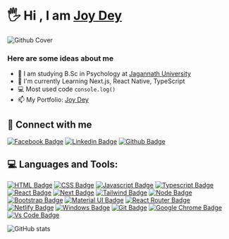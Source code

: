 # 🖐 Hi , I am [Joy Dey](https://joydey100.github.io/personal/)


![Github Cover](https://imgur.com/FzUmkFp.png)
### Here are some ideas about me

- 🏫 I am studying B.Sc in Psychology at [Jagannath University](https://www.jnu.ac.bd/)
- 🌱 I'm currently Learning Next.js, React Native, TypeScript
- 💻 Most used code `console.log()`
- 📫 My Portfolio: [Joy Dey](https://joydey100.github.io/personal/)



## 🚀 Connect with me



[![Facebook Badge](https://img.shields.io/badge/Facebook-1877F2?style=for-the-badge&logo=facebook&logoColor=white)](https://www.facebook.com/joydey.joydey.16)
[![Linkedin Badge](https://img.shields.io/badge/LinkedIn-0077B5?style=for-the-badge&logo=linkedin&logoColor=white)](https://www.linkedin.com/in/joydey-99/)
[![Github Badge](https://img.shields.io/badge/GitHub-100000?style=for-the-badge&logo=github&logoColor=white)](https://github.com/joydey100)


## 💻 Languages and Tools:

[![HTML Badge](https://img.shields.io/badge/HTML5-E34F26?style=for-the-badge&logo=html5&logoColor=white)](https://github.com/joydey100)
[![CSS Badge](https://img.shields.io/badge/CSS3-1572B6?style=for-the-badge&logo=css3&logoColor=white)](https://github.com/joydey100)
[![Javascript Badge](https://img.shields.io/badge/JavaScript-F7DF1E?style=for-the-badge&logo=javascript&logoColor=black)](https://github.com/joydey100)
[![Typescript Badge](https://img.shields.io/badge/typeScript-0078D6?style=for-the-badge&logo=typeScript&logoColor=white)](https://github.com/joydey100)
[![React Badge](https://img.shields.io/badge/React-20232A?style=for-the-badge&logo=react&logoColor=61DAFB)](https://github.com/joydey100)
[![Next Badge](https://img.shields.io/badge/NextJS-000?style=for-the-badge&logo=nextjs&logoColor=61DAFB)](https://github.com/joydey100)
[![Tailwind Badge](https://img.shields.io/badge/Tailwind_CSS-38B2AC?style=for-the-badge&logo=tailwind-css&logoColor=white)](https://github.com/joydey100)
[![Node Badge](https://img.shields.io/badge/Node.js-43853D?style=for-the-badge&logo=node.js&logoColor=white)](https://github.com/joydey100)
[![Bootstrap Badge](https://img.shields.io/badge/Bootstrap-563D7C?style=for-the-badge&logo=bootstrap&logoColor=white)](https://github.com/joydey100)
[![Material UI Badge](https://img.shields.io/badge/Material--UI-0081CB?style=for-the-badge&logo=material-ui&logoColor=white)](https://github.com/joydey100)
[![React Router Badge](https://img.shields.io/badge/React_Router-CA4245?style=for-the-badge&logo=react-router&logoColor=white)](https://github.com/joydey100)
[![Netlify Badge](https://img.shields.io/badge/Netlify-00C7B7?style=for-the-badge&logo=netlify&logoColor=white)](https://github.com/joydey100)
[![Windows Badge](https://img.shields.io/badge/Windows-0078D6?style=for-the-badge&logo=windows&logoColor=white)](https://github.com/joydey100)
[![Git Badge](https://img.shields.io/badge/git-f34f29?style=for-the-badge&logo=git&logoColor=white)](https://github.com/joydey100)
[![Google Chrome Badge](https://img.shields.io/badge/google_chrome-556532?style=for-the-badge&logo=googlechrome&logoColor=white)](https://github.com/joydey100)
[![Vs Code Badge](https://img.shields.io/badge/Visual_Studio_Code-0078D6?style=for-the-badge&logo=visualstudiocode&logoColor=white)](https://github.com/joydey100)



![GitHub stats](https://github-readme-stats.vercel.app/api?username=joydey100&show_icons=true&theme=dark)



